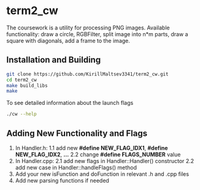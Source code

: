 # term2_cw

The coursework is a utility for processing PNG images. 
Available functionality: draw a circle, RGBFilter, split image into n*m parts, draw a square with diagonals, add a frame to the image.

## Installation and Building
```bash
git clone https://github.com/KirillMaltsev3341/term2_cw.git
cd term2_cw
make build_libs
make
```

To see detailed information about the launch flags
```bash
./cw --help
```

## Adding New Functionality and Flags
  1. In Handler.h:
  1.1 add new **#define NEW_FLAG_IDX1**, **#define NEW_FLAG_IDX2**, **...**
  2.2 change **#define FLAGS_NUMBER** value
  2. In Handler.cpp:
  2.1 add new flags in Handler::Handler() constructor
  2.2 add new case in Handler::handleFlags() method
  3. Add your new isFunction and doFunction in relevant .h and .cpp files
  4. Add new parsing functions if needed
